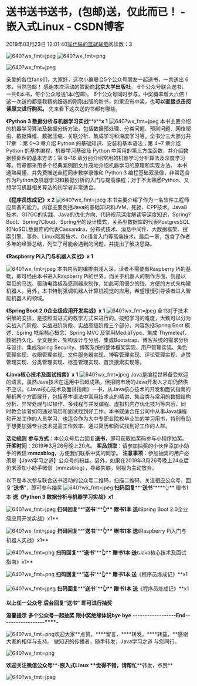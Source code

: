 
# 送书送书送书，(包邮)送，仅此而已！ - 嵌入式Linux - CSDN博客

2019年03月23日 12:01:40[写代码的篮球球痴](https://me.csdn.net/weiqifa0)阅读数：3



![640?wx_fmt=jpeg](https://ss.csdn.net/p?https://mmbiz.qpic.cn/mmbiz_jpg/Qof5hj3zMPeiauStJMDaoxoicA9rgjdWtkKj2ZZA5bCEcib9Z8bkfqBBZoO2eItzHChicibqZlWc4dP9LHIJIUGGLicg/640?wx_fmt=jpeg)
![640?wx_fmt=png](https://ss.csdn.net/p?https://mmbiz.qpic.cn/mmbiz_png/Qof5hj3zMPd3pDeEtePDsNGbO6Q6AhH7vSYG8ygKrWwk9jPucDicgJVWfuO0BZVian5VPqZc3NCrAlHfwsMaTANw/640?wx_fmt=png)

![640?wx_fmt=jpeg](https://ss.csdn.net/p?https://mmbiz.qpic.cn/mmbiz_jpg/Qof5hj3zMPddtGC4PgjQLRiar47gHFJBXOMLMRgPUpFgUPEcnUpIVFyTGzuvPo6Usall1zvNOjvrnGg75l11NlA/640?wx_fmt=jpeg)

亲爱的各位fans们，大家好，这次小编联合5个公众号朋友一起送书，一共送出 6本，当然包邮！
感谢本次活动的赞助商**北京大学出版社**。
6个公众号联合送书，一共6本书，每个公众号送1本(包邮)。 6个公众号同时参与，中奖概率增大六倍！
这一次送的都是我精挑细选的刚刚出版的新书，如果没有中奖，也**可以直接点击阅读原文进行购买。**
先来看下这次送的书都有哪些。

**《****Python 3 数据****分析与机器学习实战****》****x 1**
![640?wx_fmt=jpeg](https://ss.csdn.net/p?https://mmbiz.qpic.cn/mmbiz_jpg/Qof5hj3zMPddtGC4PgjQLRiar47gHFJBX9mHp7BkSLm4Yq2m6QfHYPew3twfKU0grlMTQ5CSU94v6XVFbibkGBPg/640?wx_fmt=jpeg)
本书主要介绍的机器学习算法及数据分析方法，包括数据预处理、分类问题、预测问题、网络爬虫、数据降维、数据压缩、关联分析、集成学习和深度学习等。全书分三大部分共 17章 ：第 0~3 章介绍 Python 的基础知识、安装和基本语法；第 4~7 章介绍 Python 的基本编程、机器学习基础及 Python 中常用的第三方库函数，并介绍数据预处理的基本方法；第 8~16 章分别介绍常用的机器学习分析算法及深度学习等。每章都采用多个经典案例图文并茂地介绍机器学习的原理和实现方法。
本书通熟易懂，并免费赠送全程同步教学录像和 Python 3 编程基础双录像，非常适合作为Python及机器学习和数据分析的入门与提高课程；对于不太熟悉Python、又想学习机器相关算法的初学者非常适合。

**《****程序员炼成记****》x 2**
![640?wx_fmt=jpeg](https://ss.csdn.net/p?https://mmbiz.qpic.cn/mmbiz_jpg/Qof5hj3zMPddtGC4PgjQLRiar47gHFJBX3gGINDzz5oKFvbPetlfXTgEXTbsBIWanf7ee0VCCfngeuvWf3luk0Q/640?wx_fmt=jpeg)
本书主要介绍了作为一名软件工程师应具备的能力。内容主要包括Java的基础知识和JVM、死锁、CPP技术、Java8技术、G1?GC的实践、Java的优化方向、代码规范深度解读等深度知识，Spring?Boot、Spring?Cloud、Spring里的设计模式，关系型数据库的代表PostgresSQL和NoSQL数据库的代表Cassandra，分布式技术、消息中间件、大数据框架、搜索引擎、事务、Linux隔离技术、Go语言入门等高端技术。最后一章，包含了作者多年的经验总结，列举了可能会遇到的问题，并提出了解决思路。

**《Raspberry Pi入门与机器人实战》x 1**

![640?wx_fmt=jpeg](https://ss.csdn.net/p?https://mmbiz.qpic.cn/mmbiz_jpg/Qof5hj3zMPddtGC4PgjQLRiar47gHFJBXWLsqYbRyVOMGKDDaMobRO6yibAKPKL8AjdgAVsJKZk3r0h6KChCmXGA/640?wx_fmt=jpeg)
本书内容的编排由浅入深，读者不需要有Raspberry Pi的基础，即可经由本书进入Raspberry Pi的世界。而关于机器人的制作方面，则是以常见的马达、驱动电路板及感测器来制作，如此可用很少的钱、方便的方式来构建机器人。另外，本书特别强调机器人计算机视觉的应用，希望慢慢引导读者进入智能机器人的领域。

**《Spring Boot 2.0企业级应用开发实战》x 1**
![640?wx_fmt=jpeg](https://ss.csdn.net/p?https://mmbiz.qpic.cn/mmbiz_jpg/Qof5hj3zMPddtGC4PgjQLRiar47gHFJBX0FibX59Z8rPK2nf99d6VOR8XWwQKE0RxfdRMdKn6BIp8UHPqvdU96hA/640?wx_fmt=jpeg)
全书对于技术讲解的安排，是按照渐进式的教学方式来进行的。按照学习的难度，大致可以分为实战入门阶段、实战进阶阶段、实战高级阶段三个部分，内容包括Spring Boot 概述、Spring 框架核心概念、Spring MVC 及常用MediaType、集成 Thymeleaf、数据持久化、全文搜索、架构设计与分层、集成Bootstrap、博客系统的需求分析与设计、集成Spring Security、博客系统的整体框架实现、用户管理实现、角色管理实现、权限管理实现、文件服务器实现、博客管理实现、评论管理实现、点赞管理实现、分类管理实现、标签管理实现、首页搜索实现等。

**《Java核心技术及面试指南》x 1**
![640?wx_fmt=jpeg](https://ss.csdn.net/p?https://mmbiz.qpic.cn/mmbiz_jpg/Qof5hj3zMPddtGC4PgjQLRiar47gHFJBXBb1nIpC7r4KKXYnFkzlpOlJWI4A9My7vCia81rBMNmdj3ppjhHuFT5Q/640?wx_fmt=jpeg)
Java是编程世界备受欢迎的语言，虽然Java技术在运用中已趋成熟，但招聘市场的Java开发人才却仍然供不应求。《Java核心技术及面试指南》一书，从Java核心技术的开发和面试指南的解析两个方面展开，包括基本语法中常用技术点的精讲、集合类与常用的数据结构分析、异常处理与IO操作、多线程与并发编程、虚拟机内存优化技巧等内容，同时教会读者如何通过简历和面试找到好工作。本书既适合在公司中从事Java编程和开发工作的人员学习，也适合作为大中专职业院校毕业生的学习用书，特别有助于想要加强专业技术提高工作效率、通过简历和面试找到好工作的人群。


**活动规则**
**参与方式**：本公众号后台回复**送书**，即可获取抽奖码参与小程序抽奖。
**开奖时间**：2019年3月26号晚上20点。
**奖品领取**：请参加抽奖的小伙伴添加小助手的微信:**mmzsblog**，方便我们联系中奖的同学。
**注意事项**：参加抽奖的用户必须是【Java学习之道】公众号的粉丝。另外，如果在2019年3月26号晚上24点后仍未添加小助手微信（mmzsblog），导致失联，则视为主动放弃。

以下是本次参与联合送书活动的公众号二维码，扫描二维码，关注相应公众号，回复“**送书**”，即可参与抽奖
![640?wx_fmt=jpeg](https://ss.csdn.net/p?https://mmbiz.qpic.cn/mmbiz_jpg/Qof5hj3zMPddtGC4PgjQLRiar47gHFJBX2ibMDko5OcOV48DjQZZbezDTkOPAo1GMG2KZQxrnq08zhhy1ArlmnmQ/640?wx_fmt=jpeg)
**扫码回复****“****送书****”****👆**
赠书1本
**送《****Python 3 数据分析与机器学习实战****》x1**

![640?wx_fmt=jpeg](https://ss.csdn.net/p?https://mmbiz.qpic.cn/mmbiz_jpg/Qof5hj3zMPddtGC4PgjQLRiar47gHFJBXk9aTNhibV5r31ZPPibRvFA20PpN7AzaDTWwoalA8CiboicN5Gu7oLoawYg/640?wx_fmt=jpeg)
**扫码回复****“****送书****”****👆**
赠书1本
**送****《Spring Boot 2.0企业级应用开发实战》x1**

![640?wx_fmt=jpeg](https://ss.csdn.net/p?https://mmbiz.qpic.cn/mmbiz_jpg/Qof5hj3zMPddtGC4PgjQLRiar47gHFJBXu4JmULhpTxajW47PDxZomH6hq86P8WR65K4I0kdiaVwsWiafjnZ4CsUw/640?wx_fmt=jpeg)
**扫码回复****“****送书****”****👆**
赠书1本
**送****《Raspberry Pi入门与机器人实战》x1**

![640?wx_fmt=png](https://ss.csdn.net/p?https://mmbiz.qpic.cn/mmbiz_png/Qof5hj3zMPddtGC4PgjQLRiar47gHFJBX1ZAdZqJ0b7R1v9SaQtnyYdBXRruHfSOseNoic5nv5PX4MJvAfe5kO4A/640?wx_fmt=png)
**扫码回复****“****送书****”****👆**
赠书1本
**送****《Java核心技术及面试指南》x1**

![640?wx_fmt=png](https://ss.csdn.net/p?https://mmbiz.qpic.cn/mmbiz_png/Qof5hj3zMPddtGC4PgjQLRiar47gHFJBXCht4u6WYHrwo45E85BPUMoibXkKRhDhTiapvofeHgdZ4C01gNicgSLA6Q/640?wx_fmt=png)
**扫码回复****“****送书****”****👆**
赠书1本
**送****《程序员炼成记》**x1

![640?wx_fmt=jpeg](https://ss.csdn.net/p?https://mmbiz.qpic.cn/mmbiz_jpg/Qof5hj3zMPddtGC4PgjQLRiar47gHFJBXaSUDwjpxE3RVpUZspzCj2oY7ibqmG9ISsJbUjOjuRrkeZyBV03egkDw/640?wx_fmt=jpeg)
**扫码回复****“****送书****”****👆**
赠书1本
**送****《程序员炼成记》**x1

**以上任一公众号**
**后台回复“****送书****”**
**即可进行抽奖**

**温馨提示**
**多个公众号一起抽奖**
**跟中奖绝缘体说bye bye**
**--****--****---****---****---****--****---**End**---****--****---****--****---****---****--****-**

![640?wx_fmt=png](https://ss.csdn.net/p?https://mmbiz.qpic.cn/mmbiz_png/Qof5hj3zMPddtGC4PgjQLRiar47gHFJBXD7QCH4TU6uicpibjqeA1qAmx5b1YBAgl2uy7lMv9Gkiambo0ypSgiaoL9Q/640?wx_fmt=png)欢迎大家**点赞，****留言，****转发，****转载，**感谢大家的相伴与支持。
做知识的传播者，随手转发，Java学习之道 与您同行。

![640?wx_fmt=png](https://ss.csdn.net/p?https://mmbiz.qpic.cn/mmbiz_png/Qof5hj3zMPd3pDeEtePDsNGbO6Q6AhH7vSYG8ygKrWwk9jPucDicgJVWfuO0BZVian5VPqZc3NCrAlHfwsMaTANw/640?wx_fmt=png)

**欢迎关注微信公众号****-****嵌入式Linux**
**觉得不错，请帮忙****转发，点赞**

![640?wx_fmt=jpeg](https://ss.csdn.net/p?https://mmbiz.qpic.cn/mmbiz_jpg/Qof5hj3zMPdjf4zGB2y66oSmGibcFIozabEFpsMLLROecoibJKwC177cvkgQcB7n7NLpNJLUSeGTKqUHAHQhJDxw/640?wx_fmt=jpeg)






